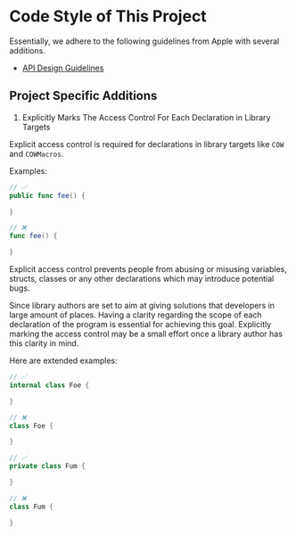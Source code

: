 # Code Style of This Project

Essentially, we adhere to the following guidelines from Apple with several
additions.

- [API Design Guidelines](https://www.swift.org/documentation/api-design-guidelines/)

## Project Specific Additions

1. Explicitly Marks The Access Control For Each Declaration in Library Targets

Explicit access control is required for declarations in library targets like
`COW` and `COWMacros`.

Examples:

```swift
// ✅
public func fee() {

}

// ❌
func fee() {

}
```

Explicit access control prevents people from abusing or misusing variables,
structs, classes or any other declarations which may introduce potential bugs.

Since library authors are set to aim at giving solutions that developers in
large amount of places. Having a clarity regarding the scope of each declaration
of the program is essential for achieving this goal. Explicitly marking the
access control may be a small effort once a library author has this clarity in
mind.

Here are extended examples:

```swift
// ✅
internal class Foe {

}

// ❌
class Foe {

}

// ✅
private class Fum {

}

// ❌
class Fum {

}
```
